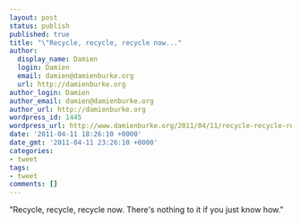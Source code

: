 ```yaml
---
layout: post
status: publish
published: true
title: "\"Recycle, recycle, recycle now..."
author:
  display_name: Damien
  login: Damien
  email: damien@damienburke.org
  url: http://damienburke.org
author_login: Damien
author_email: damien@damienburke.org
author_url: http://damienburke.org
wordpress_id: 1445
wordpress_url: http://www.damienburke.org/2011/04/11/recycle-recycle-recycle-now/
date: '2011-04-11 18:26:10 +0000'
date_gmt: '2011-04-11 23:26:10 +0000'
categories:
- tweet
tags:
- tweet
comments: []
---
```

<p>"Recycle, recycle, recycle now. There's nothing to it if you just know how."</p>
